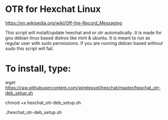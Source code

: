# OTR for Hexchat Linux

https://en.wikipedia.org/wiki/Off-the-Record_Messaging

This script will install/update hexchat and or otr automatically .It is made for gnu debian linux based distros like mint & ubuntu.
It is meant to run as regular user with sudo permissions. If you are running debian based without sudo this script will fail.


# To install, type:

wget https://raw.githubusercontent.com/wirelesspt/hexchat/master/hexchat_otr-deb_setup.sh

chmod +x hexchat_otr-deb_setup.sh 

./hexchat_otr-deb_setup.sh


